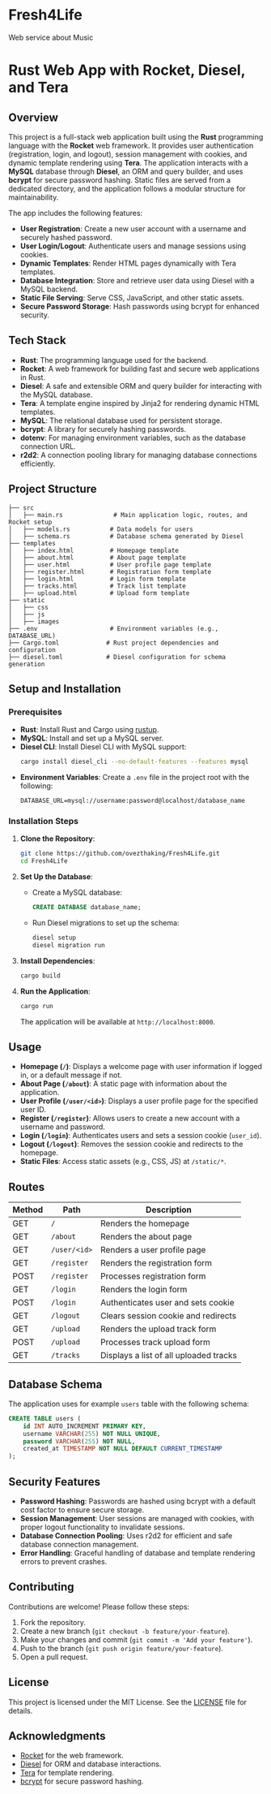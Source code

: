 # Fresh4Life
Web service about Music


# Rust Web App with Rocket, Diesel, and Tera

## Overview
This project is a full-stack web application built using the **Rust** programming language with the **Rocket** web framework. It provides user authentication (registration, login, and logout), session management with cookies, and dynamic template rendering using **Tera**. The application interacts with a **MySQL** database through **Diesel**, an ORM and query builder, and uses **bcrypt** for secure password hashing. Static files are served from a dedicated directory, and the application follows a modular structure for maintainability.

The app includes the following features:
- **User Registration**: Create a new user account with a username and securely hashed password.
- **User Login/Logout**: Authenticate users and manage sessions using cookies.
- **Dynamic Templates**: Render HTML pages dynamically with Tera templates.
- **Database Integration**: Store and retrieve user data using Diesel with a MySQL backend.
- **Static File Serving**: Serve CSS, JavaScript, and other static assets.
- **Secure Password Storage**: Hash passwords using bcrypt for enhanced security.

## Tech Stack
- **Rust**: The programming language used for the backend.
- **Rocket**: A web framework for building fast and secure web applications in Rust.
- **Diesel**: A safe and extensible ORM and query builder for interacting with the MySQL database.
- **Tera**: A template engine inspired by Jinja2 for rendering dynamic HTML templates.
- **MySQL**: The relational database used for persistent storage.
- **bcrypt**: A library for securely hashing passwords.
- **dotenv**: For managing environment variables, such as the database connection URL.
- **r2d2**: A connection pooling library for managing database connections efficiently.

## Project Structure
```
├── src
│   ├── main.rs              # Main application logic, routes, and Rocket setup
│   ├── models.rs           # Data models for users
│   ├── schema.rs           # Database schema generated by Diesel
├── templates
│   ├── index.html          # Homepage template
│   ├── about.html          # About page template
│   ├── user.html           # User profile page template
│   ├── register.html       # Registration form template
│   ├── login.html          # Login form template
│   ├── tracks.html         # Track list template
│   ├── upload.html         # Upload form template
├── static
│   ├── css
│   ├── js
│   ├── images
├── .env                    # Environment variables (e.g., DATABASE_URL)
├── Cargo.toml             # Rust project dependencies and configuration
├── diesel.toml            # Diesel configuration for schema generation
```

## Setup and Installation

### Prerequisites
- **Rust**: Install Rust and Cargo using [rustup](https://rustup.rs/).
- **MySQL**: Install and set up a MySQL server.
- **Diesel CLI**: Install Diesel CLI with MySQL support:
  ```bash
  cargo install diesel_cli --no-default-features --features mysql
  ```
- **Environment Variables**: Create a `.env` file in the project root with the following:
  ```env
  DATABASE_URL=mysql://username:password@localhost/database_name
  ```

### Installation Steps
1. **Clone the Repository**:
   ```bash
   git clone https://github.com/ovezthaking/Fresh4Life.git
   cd Fresh4Life
   ```

2. **Set Up the Database**:
   - Create a MySQL database:
     ```sql
     CREATE DATABASE database_name;
     ```
   - Run Diesel migrations to set up the schema:
     ```bash
     diesel setup
     diesel migration run
     ```

3. **Install Dependencies**:
   ```bash
   cargo build
   ```

4. **Run the Application**:
   ```bash
   cargo run
   ```
   The application will be available at `http://localhost:8000`.

## Usage
- **Homepage (`/`)**: Displays a welcome page with user information if logged in, or a default message if not.
- **About Page (`/about`)**: A static page with information about the application.
- **User Profile (`/user/<id>`)**: Displays a user profile page for the specified user ID.
- **Register (`/register`)**: Allows users to create a new account with a username and password.
- **Login (`/login`)**: Authenticates users and sets a session cookie (`user_id`).
- **Logout (`/logout`)**: Removes the session cookie and redirects to the homepage.
- **Static Files**: Access static assets (e.g., CSS, JS) at `/static/*`.

## Routes
| Method | Path              | Description                          |
|--------|-------------------|--------------------------------------|
| GET    | `/`               | Renders the homepage                 |
| GET    | `/about`          | Renders the about page               |
| GET    | `/user/<id>`      | Renders a user profile page          |
| GET    | `/register`       | Renders the registration form        |
| POST   | `/register`       | Processes registration form          |
| GET    | `/login`          | Renders the login form               |
| POST   | `/login`          | Authenticates user and sets cookie   |
| GET    | `/logout`         | Clears session cookie and redirects  |
| GET    | `/upload`         | Renders the upload track form        |
| POST   | `/upload`         | Processes track upload form          |
| GET    | `/tracks`         | Displays a list of all uploaded tracks |

## Database Schema
The application uses for example `users` table with the following schema:
```sql
CREATE TABLE users (
    id INT AUTO_INCREMENT PRIMARY KEY,
    username VARCHAR(255) NOT NULL UNIQUE,
    password VARCHAR(255) NOT NULL,
    created_at TIMESTAMP NOT NULL DEFAULT CURRENT_TIMESTAMP
);
```

## Security Features
- **Password Hashing**: Passwords are hashed using bcrypt with a default cost factor to ensure secure storage.
- **Session Management**: User sessions are managed with cookies, with proper logout functionality to invalidate sessions.
- **Database Connection Pooling**: Uses r2d2 for efficient and safe database connection management.
- **Error Handling**: Graceful handling of database and template rendering errors to prevent crashes.

## Contributing
Contributions are welcome! Please follow these steps:
1. Fork the repository.
2. Create a new branch (`git checkout -b feature/your-feature`).
3. Make your changes and commit (`git commit -m 'Add your feature'`).
4. Push to the branch (`git push origin feature/your-feature`).
5. Open a pull request.

## License
This project is licensed under the MIT License. See the [LICENSE](LICENSE) file for details.

## Acknowledgments
- [Rocket](https://rocket.rs/) for the web framework.
- [Diesel](https://diesel.rs/) for ORM and database interactions.
- [Tera](https://tera.netlify.app/) for template rendering.
- [bcrypt](https://crates.io/crates/bcrypt) for secure password hashing.
